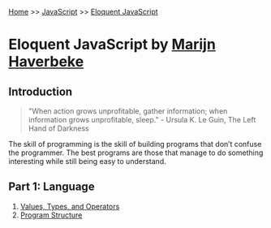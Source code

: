 [Home](../../README.md) >> [JavaScript](../../README.md#javascript) >> [Eloquent JavaScript](./README.md)

# Eloquent JavaScript by [Marijn Haverbeke](https://marijnhaverbeke.nl/)

## Introduction

> "When action grows unprofitable, gather information; when information grows unprofitable, sleep." - Ursula K. Le Guin, The Left Hand of Darkness

The skill of programming is the skill of building programs that don’t confuse the programmer. The best programs are those that manage to do something interesting while still being easy to understand.

## Part 1: Language

1. [Values, Types, and Operators](chapters/chapter_01)
2. [Program Structure](chapters/chapter_02/)
